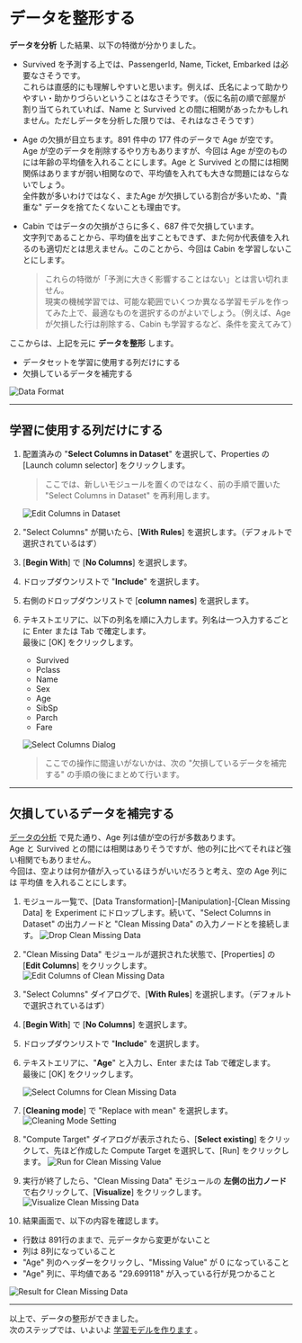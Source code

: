 # データを整形する

**データを分析** した結果、以下の特徴が分かりました。

- Survived を予測する上では、PassengerId, Name, Ticket, Embarked は必要なさそうです。  
これらは直感的にも理解しやすいと思います。例えば、氏名によって助かりやすい・助かりづらいということはなさそうです。（仮に名前の順で部屋が割り当てられていれば、Name と Survived との間に相関があったかもしれません。ただしデータを分析した限りでは、それはなさそうです）
- Age の欠損が目立ちます。891 件中の 177 件のデータで Age が空です。  
Age が空のデータを削除するやり方もありますが、今回は Age が空のものには年齢の平均値を入れることにします。Age と Survived との間には相関関係はありますが弱い相関なので、平均値を入れても大きな問題にはならないでしょう。  
全件数が多いわけではなく、またAge が欠損している割合が多いため、"貴重な" データを捨てたくないことも理由です。
- Cabin ではデータの欠損がさらに多く、687 件で欠損しています。  
文字列であることから、平均値を出すこともできず、また何か代表値を入れるのも適切だとは思えません。このことから、今回は Cabin を学習しないことにします。

   > これらの特徴が「予測に大きく影響することはない」とは言い切れません。  
   > 現実の機械学習では、可能な範囲でいくつか異なる学習モデルを作ってみた上で、最適なものを選択するのがよいでしょう。（例えば、Age が欠損した行は削除する、Cabin も学習するなど、条件を変えてみて）

ここからは、上記を元に **データを整形** します。

- データセットを学習に使用する列だけにする
- 欠損しているデータを補完する

![Data Format](./images/03/analyze_dataset.jpg)

---

## 学習に使用する列だけにする

1. 配置済みの "**Select Columns in Dataset**" を選択して、Properties の [Launch column selector] をクリックします。

   > ここでは、新しいモジュールを置くのではなく、前の手順で置いた "Select Columns in Dataset" を再利用します。

   ![Edit Columns in Dataset](./images/03/reedit_columns_in_dataset.jpg)

2. "Select Columns" が開いたら、[**With Rules**] を選択します。（デフォルトで選択されているはず）
3. [**Begin With**] で [**No Columns**] を選択します。
4. ドロップダウンリストで "**Include**" を選択します。
5. 右側のドロップダウンリストで [**column names**] を選択します。
6. テキストエリアに、以下の列名を順に入力します。列名は一つ入力するごとに Enter または Tab で確定します。  
最後に [OK] をクリックします。

   - Survived
   - Pclass
   - Name
   - Sex
   - Age
   - SibSp
   - Parch
   - Fare

   ![Select Columns Dialog](./images/03/select_columns_dialog.jpg)

   > ここでの操作に間違いがないかは、次の "欠損しているデータを補完する" の手順の後にまとめて行います。

---

## 欠損しているデータを補完する

[データの分析](./02_dataanalyze.md) で見た通り、Age 列は値が空の行が多数あります。  
Age と Survived との間には相関はありそうですが、他の列に比べてそれほど強い相関でもありません。  
今回は、空よりは何か値が入っているほうがいいだろうと考え、空の Age 列には 平均値 を入れることにします。

1. モジュール一覧で、[Data Transformation]-[Manipulation]-[Clean Missing Data] を Experiment にドロップします。続いて、"Select Columns in Dataset" の出力ノードと "Clean Missing Data" の入力ノードとを接続します。
![Drop Clean Missing Data](./images/03/drop_clean_missing_data.jpg)
2. "Clean Missing Data" モジュールが選択された状態で、[Properties] の [**Edit Columns**] をクリックします。
![Edit Columns of Clean Missing Data](./images/03/edit_columns_clean_missing_data.jpg)
3. "Select Columns" ダイアログで、[**With Rules**] を選択します。（デフォルトで選択されているはず）
4. [**Begin With**] で [**No Columns**] を選択します。
5. ドロップダウンリストで "**Include**" を選択します。
6. テキストエリアに、"**Age**" と入力し、Enter または Tab で確定します。  
最後に [OK] をクリックします。

   ![Select Columns for Clean Missing Data](./images/03/select_columns_for_clean_missing_data.jpg)

7. [**Cleaning mode**] で "Replace with mean" を選択します。
![Cleaning Mode Setting](./images/03/set_cleaning_mode.jpg)
8. "Compute Target" ダイアログが表示されたら、[**Select existing**] をクリックして、先ほど作成した Compute Target を選択して、[Run] をクリックします。
![Run for Clean Missing Value](./images/03/run_for_clean_missing_data.jpg)
9. 実行が終了したら、"Clean Missing Data" モジュールの **左側の出力ノード** で右クリックして、[**Visualize**] をクリックします。
![Visualize Clean Missing Data](./images/03/visualize_clean_missing_data.jpg)
10. 結果画面で、以下の内容を確認します。  

   - 行数は 891行のままで、元データから変更がないこと
   - 列は 8列になっていること
   - "Age" 列のヘッダーをクリックし、"Missing Value" が 0 になっていること
   - "Age" 列に、平均値である "29.699118" が入っている行が見つかること

   ![Result for Clean Missing Data](./images/03/result_clean_missing_data.jpg)

---

以上で、データの整形ができました。  
次のステップでは、いよいよ [学習モデルを作ります](./04_createmodel.md) 。